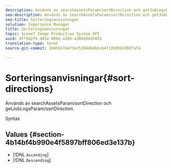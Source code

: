 ```yaml
---
description: Används av searchAssetsParam/sortDirection och getJobLogsParam/sortDirection.
seo-description: Används av searchAssetsParam/sortDirection och getJobLogsParam/sortDirection.
seo-title: Sorteringsanvisningar
solution: Experience Manager
title: Sorteringsanvisningar
topic: Scene7 Image Production System API
uuid: 9ff9d2f6-d41e-466e-a208-a30de04d3433
translation-type: tm+mt
source-git-commit: 2bd5b17e473ec53844b4bbcb4f13580b2d6bfaf4

---
```



# Sorteringsanvisningar{#sort-directions}

Används av searchAssetsParam/sortDirection och getJobLogsParam/sortDirection.

Syntax

## Values {#section-4b14bf4b990e4f5897bff806ed3e137b}

* [!DNL `Ascending`]
* [!DNL `Descending`]

